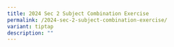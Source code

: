 ```yaml
---
title: 2024 Sec 2 Subject Combination Exercise
permalink: /2024-sec-2-subject-combination-exercise/
variant: tiptap
description: ""
---
```

<p></p>